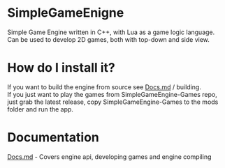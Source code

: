 # SimpleGameEnigne
 Simple Game Engine written in C++, with Lua as a game logic language.  
 Can be used to develop 2D games, both with top-down and side view.

# How do I install it?
 If you want to build the engine from source see [Docs.md](Docs.md) / building.   
 If you just want to play the games from SimpleGameEngine-Games repo, just grab the latest release, copy SimpleGameEngine-Games to the mods folder and run the app. 

# Documentation
[Docs.md](Docs.md) - Covers engine api, developing games and engine compiling
